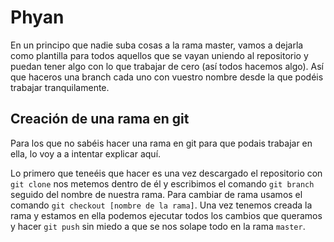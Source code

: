 # Phyan
En un principo que nadie suba cosas a la rama master, vamos a dejarla como plantilla para todos aquellos que se vayan uniendo al repositorio y puedan tener algo con lo que trabajar de cero (así todos hacemos algo). Así que haceros una branch cada uno con vuestro nombre desde la que podéis trabajar tranquilamente.

## Creación de una rama en git
Para los que no sabéis hacer una rama en git para que podais trabajar en ella, lo voy a a intentar explicar aquí.

Lo primero que teneéis que hacer es una vez descargado el repositorio con `git clone` nos metemos dentro de él y escribimos el comando `git branch` seguido del nombre de nuestra rama. Para cambiar de rama usamos el comando `git checkout [nombre de la rama]`. Una vez tenemos creada la rama y estamos en ella podemos ejecutar todos los cambios que queramos y hacer `git push` sin miedo a que se nos solape todo en la rama `master`.
